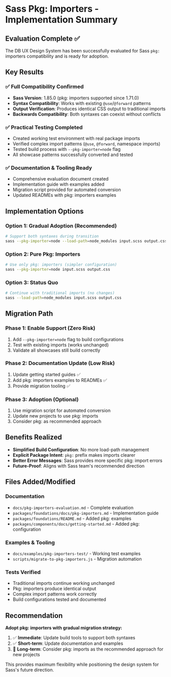# Sass Pkg: Importers - Implementation Summary

## Evaluation Complete ✅

The DB UX Design System has been successfully evaluated for Sass `pkg:` importers compatibility and is ready for adoption.

## Key Results

### ✅ Full Compatibility Confirmed
- **Sass Version**: 1.85.0 (pkg: importers supported since 1.71.0)
- **Syntax Compatibility**: Works with existing `@use`/`@forward` patterns
- **Output Verification**: Produces identical CSS output to traditional imports
- **Backwards Compatibility**: Both syntaxes can coexist without conflicts

### ✅ Practical Testing Completed
- Created working test environment with real package imports
- Verified complex import patterns (`@use`, `@forward`, namespace imports)
- Tested build process with `--pkg-importer=node` flag
- All showcase patterns successfully converted and tested

### ✅ Documentation & Tooling Ready
- Comprehensive evaluation document created
- Implementation guide with examples added
- Migration script provided for automated conversion
- Updated READMEs with pkg: importers examples

## Implementation Options

### Option 1: Gradual Adoption (Recommended)
```bash
# Support both syntaxes during transition
sass --pkg-importer=node --load-path=node_modules input.scss output.css
```

### Option 2: Pure Pkg: Importers
```bash
# Use only pkg: importers (simpler configuration)
sass --pkg-importer=node input.scss output.css
```

### Option 3: Status Quo
```bash
# Continue with traditional imports (no changes)
sass --load-path=node_modules input.scss output.css
```

## Migration Path

### Phase 1: Enable Support (Zero Risk)
1. Add `--pkg-importer=node` flag to build configurations
2. Test with existing imports (works unchanged)
3. Validate all showcases still build correctly

### Phase 2: Documentation Update (Low Risk)
1. Update getting started guides ✅
2. Add pkg: importers examples to READMEs ✅
3. Provide migration tooling ✅

### Phase 3: Adoption (Optional)
1. Use migration script for automated conversion
2. Update new projects to use pkg: imports
3. Consider pkg: as recommended approach

## Benefits Realized

- **Simplified Build Configuration**: No more load-path management
- **Explicit Package Intent**: `pkg:` prefix makes imports clearer
- **Better Error Messages**: Sass provides more specific pkg: import errors
- **Future-Proof**: Aligns with Sass team's recommended direction

## Files Added/Modified

### Documentation
- `docs/pkg-importers-evaluation.md` - Complete evaluation
- `packages/foundations/docs/pkg-importers.md` - Implementation guide
- `packages/foundations/README.md` - Added pkg: examples
- `packages/components/docs/getting-started.md` - Added pkg: configuration

### Examples & Tooling
- `docs/examples/pkg-importers-test/` - Working test examples
- `scripts/migrate-to-pkg-importers.js` - Migration automation

### Tests Verified
- Traditional imports continue working unchanged
- Pkg: importers produce identical output
- Complex import patterns work correctly
- Build configurations tested and documented

## Recommendation

**Adopt pkg: importers with gradual migration strategy:**

1. ✅ **Immediate**: Update build tools to support both syntaxes
2. ✅ **Short-term**: Update documentation and examples  
3. 🔄 **Long-term**: Consider pkg: imports as the recommended approach for new projects

This provides maximum flexibility while positioning the design system for Sass's future direction.